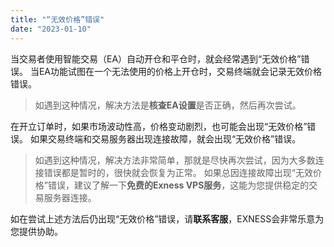 ```yaml
---
title: "“无效价格”错误"
date: "2023-01-10"
---
```


当交易者使用智能交易（EA）自动开仓和平仓时，就会经常遇到“无效价格”错误。 当EA功能试图在一个无法使用的价格上开仓时，交易终端就会记录无效价格错误。

> 如遇到这种情况，解决方法是**核查EA设置**是否正确，然后再次尝试。

在开立订单时，如果市场波动性高，价格变动剧烈，也可能会出现“无效价格”错误。 如果交易终端和交易服务器出现连接故障，就会出现“无效价格”错误。

> 如遇到这种情况，解决方法非常简单，那就是尽快再次尝试，因为大多数连接错误都是暂时的，很快就会恢复为正常。 如果总因连接故障出现“无效价格”错误，建议了解一下**免费的Exness VPS服务**，这能为您提供稳定的交易服务器连接。

如在尝试上述方法后仍出现“无效价格”错误，请**联系客服**，EXNESS会非常乐意为您提供协助。
